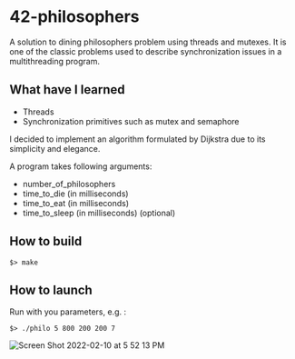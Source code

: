 # 42-philosophers
A solution to dining philosophers problem using threads and mutexes. It is one of the classic problems used to describe synchronization issues in a multithreading program.

## What have I learned
- Threads
- Synchronization primitives such as mutex and semaphore

I decided to implement an algorithm formulated by Dijkstra due to its simplicity and elegance.

A program takes following arguments:

- number_of_philosophers
- time_to_die (in milliseconds)
- time_to_eat (in milliseconds)
- time_to_sleep (in milliseconds) (optional)

## How to build
```
$> make
```
## How to launch
Run with you parameters, e.g. :
```
$> ./philo 5 800 200 200 7
```


![Screen Shot 2022-02-10 at 5 52 13 PM](https://user-images.githubusercontent.com/95509213/153433035-b44bd562-28c2-4342-bd34-92a7a7585015.png)
